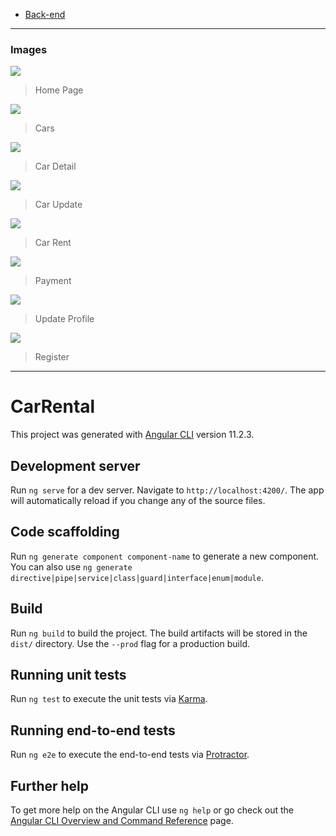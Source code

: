 
- [Back-end](https://github.com/mertozgenn/ReCapProject)
---

### Images


![](https://user-images.githubusercontent.com/78684195/136613347-d8d03bdf-e454-4ab7-8521-aa51e3da1841.png)

> Home Page

![](https://user-images.githubusercontent.com/78684195/136613471-9959f493-c950-4f32-8f51-1c9614a794af.png)

> Cars

![](https://user-images.githubusercontent.com/78684195/136615102-64d8cb39-9637-40eb-bcca-7e2ad5bd55b8.png)

> Car Detail

![](https://user-images.githubusercontent.com/78684195/136613673-e1cdced8-7d06-4361-9859-d6ddf00ce9df.png)

> Car Update

![](https://user-images.githubusercontent.com/78684195/136613883-74e2f457-ecd4-4a3e-8d06-9b59bbbbf010.png)

> Car Rent

![](https://user-images.githubusercontent.com/78684195/136613946-83268213-63cd-4543-97c5-eb6cf8eaa546.png)

> Payment

![](https://user-images.githubusercontent.com/78684195/136614006-d114569d-c6b4-431b-8dfe-0cde21ed70d8.png)

> Update Profile

![](https://user-images.githubusercontent.com/78684195/136614040-2cacee51-47fb-470d-8318-8a2cc2a87501.png)

> Register

---

# CarRental

This project was generated with [Angular CLI](https://github.com/angular/angular-cli) version 11.2.3.

## Development server

Run `ng serve` for a dev server. Navigate to `http://localhost:4200/`. The app will automatically reload if you change any of the source files.

## Code scaffolding

Run `ng generate component component-name` to generate a new component. You can also use `ng generate directive|pipe|service|class|guard|interface|enum|module`.

## Build

Run `ng build` to build the project. The build artifacts will be stored in the `dist/` directory. Use the `--prod` flag for a production build.

## Running unit tests

Run `ng test` to execute the unit tests via [Karma](https://karma-runner.github.io).

## Running end-to-end tests

Run `ng e2e` to execute the end-to-end tests via [Protractor](http://www.protractortest.org/).

## Further help

To get more help on the Angular CLI use `ng help` or go check out the [Angular CLI Overview and Command Reference](https://angular.io/cli) page.

